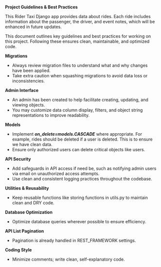 **Project Guidelines & Best Practices**

This Rider Taxi Django app provides data about rides. Each ride includes information about the passenger, the driver, and event notes, which will be enhanced in future updates.

This document outlines key guidelines and best practices for working on this project. Following these ensures clean, maintainable, and optimized code.

**Migrations**
- Always review migration files to understand what and why changes have been applied.
- Take extra caution when squashing migrations to avoid data loss or inconsistencies.

**Admin Interface**
- An admin has been created to help facilitate creating, updating, and viewing objects.
- You may customize data column display, filters, and object string representations to improve readability.

**Models**
- Implement _**on_delete=models.CASCADE**_ where appropriate. For example, rides should be deleted if a user is deleted. This is to ensure we have clean data.
- Ensure only authorized users can delete critical objects like users.

**API Security**
- Add safeguards in API access if need be, such as notifying admin users via email on unauthorized access attempts.
- Use clean and consistent logging practices throughout the codebase.

**Utilities & Reusability**
- Keep reusable functions like storing functions in utils.py to maintain clean and DRY code.

**Database Optimization**
- Optimize database queries wherever possible to ensure efficiency.

**API List Pagination**
- Pagination is already handled in REST_FRAMEWORK settings.

**Coding Style**
- Minimize comments; write clean, self-explanatory code.
